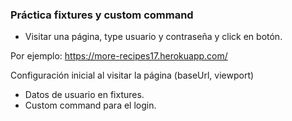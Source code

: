 ### Práctica fixtures y custom command

* Visitar una página, type usuario y contraseña y click en botón.

Por ejemplo: https://more-recipes17.herokuapp.com/

Configuración inicial al visitar la página (baseUrl, viewport)

* Datos de usuario en fixtures.
* Custom command para el login.


